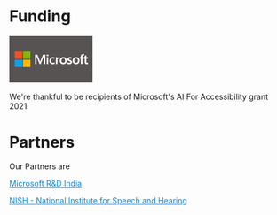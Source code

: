 # Funding

<img src="images/microsoft.jpg" width="150" alt="Microsoft Logo" float="center"/>
<p>We're thankful to be recipients of Microsoft's AI For Accessibility grant 2021.</p>


# Partners
Our Partners are

<a href="https://www.microsoft.com/en-us/research/lab/microsoft-research-india/" style="color:#0B87DA">Microsoft R&D India</a>  

<a href="http://www.nish.ac.in/" style="color:#0B87DA">NISH - National Institute for Speech and Hearing</a>
